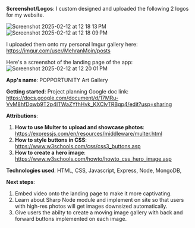 **Screenshot/Logos**:
I custom designed and uploaded the following 2 logos for my website. 


![Screenshot 2025-02-12 at 12 18 13 PM](https://github.com/user-attachments/assets/5aa2fd19-ec26-436b-9f4f-40d768efe50c)
![Screenshot 2025-02-12 at 12 18 09 PM](https://github.com/user-attachments/assets/226d1ed7-f620-4f75-9dde-78c9e4bf8c65)


I uploaded them onto my personal Imgur gallery here:
https://imgur.com/user/MehranMoin/posts 


Here's a screenshot of the landing page of the app:
![Screenshot 2025-02-12 at 12 20 01 PM](https://github.com/user-attachments/assets/d32e0fc7-a7b3-4b9a-885a-00091fc9affe)


**App's name**: POPPORTUNITY Art Gallery


**Getting started**: Project planning Google doc link: https://docs.google.com/document/d/17MRu-VvM8hfDqwb9T2p4ITWaZYfhHvk_KXClvTRBqp4/edit?usp=sharing 


**Attributions**: 


1. **How to use Multer to upload and showcase photos**: https://expressjs.com/en/resources/middleware/multer.html
2. **How to style buttons in CSS**: https://www.w3schools.com/css/css3_buttons.asp
3. **How to create a hero image**: https://www.w3schools.com/howto/howto_css_hero_image.asp

**Technologies used**: HTML, CSS, Javascript, Express, Node, MongoDB, 

**Next steps**: 

1. Embed video onto the landing page to make it more captivating.
2. Learn about Sharp Node module and implement on site so that users with high-res photos will get images downsized automatically.
3. Give users the abilty to create a moving image gallery with back and forward buttons implemented on each image. 
